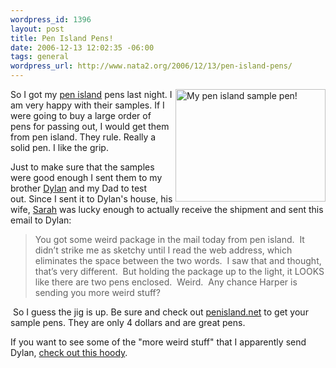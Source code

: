 ```yaml
--- 
wordpress_id: 1396
layout: post
title: Pen Island Pens!
date: 2006-12-13 12:02:35 -06:00
tags: general
wordpress_url: http://www.nata2.org/2006/12/13/pen-island-pens/
---
```

<p><a title="Photo Sharing" href="http://www.flickr.com/photos/natatwo/321424782/"><img height="180" alt="My pen island sample pen!" src="http://static.flickr.com/138/321424782_35382797e5_m.jpg" width="240" align="right"></a>So I got my <a href="http://penisland.net">pen island</a> pens last night. I am very happy with their samples. If I were going to buy a large order of pens for passing out, I would get them from pen island. They rule. Really a solid pen. I like the grip. </p> <p>Just to make sure that the samples were good enough I sent them to my brother <a href="http://dylanreed.org">Dylan</a>&nbsp;and my Dad&nbsp;to test out.&nbsp;Since&nbsp;I sent it to Dylan's house, his wife, <a href="http://photodork.org">Sarah</a>&nbsp;was lucky enough to actually receive the shipment and sent this email to Dylan:</p> <blockquote> <p>You got some weird package in the mail today from pen island.&nbsp; It didn’t strike me as sketchy until I read the web address, which eliminates the space between the two words.&nbsp; I saw that and thought, that’s very different.&nbsp; But holding the package up to the light, it LOOKS like there are two pens enclosed.&nbsp; Weird.&nbsp; Any chance Harper is sending you more weird stuff?</p></blockquote> <p>&nbsp;So I guess the jig is up. Be sure and check out <a href="http://penisland.net">penisland.net</a> to get your sample pens. They are only 4 dollars and are great pens. </p> <p>If you want to see&nbsp;some of the "more weird stuff" that I apparently send Dylan, <a href="http://dopeman.org/dylanhoody/">check out this hoody</a>. </p>
